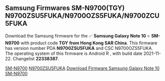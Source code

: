 <h2>Samsung Firmwares SM-N9700(TGY) N9700ZSU5FUKA/N9700OZS5FUKA/N9700ZCU5FUKA</h2>
Download the Samsung firmware for the ✅ <strong>Samsung Galaxy Note 10 </strong> ⭐ <strong>SM-N9700</strong> with product code <strong>TGY</strong> <strong> from Hong Kong SAR China</strong>. This firmware has version number PDA <strong>N9700ZSU5FUKA</strong> and CSC N9700OZS5FUKA. The operating system of this firmware is Android R , with build date 2021-11-22. Changelist <strong>22338387</strong>.


[SM-N9700](https://samfirm.shop/samsung/model/SM-N9700)
[N9700ZSU5FUKA](https://samfirm.shop/samsung/pda/N9700ZSU5FUKA)
[Download Firmware Samsung Galaxy Note 10 SM-N9700](https://samfirm.shop/samsung/firmware/475943)
